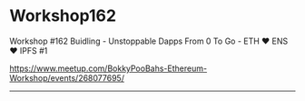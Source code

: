 # Workshop162
Workshop #162 Buidling - Unstoppable Dapps From 0 To Go - ETH ❤️ ENS ❤️ IPFS #1

https://www.meetup.com/BokkyPooBahs-Ethereum-Workshop/events/268077695/

---
